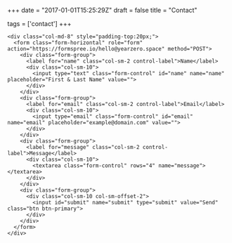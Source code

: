 +++
date = "2017-01-01T15:25:29Z"
draft = false
title = "Contact"

tags = ['contact']
+++


    <div class="col-md-8" style="padding-top:20px;">
      <form class="form-horizontal" role="form" action="https://formspree.io/hello@yearzero.space" method="POST">
        <div class="form-group">
          <label for="name" class="col-sm-2 control-label">Name</label>
          <div class="col-sm-10">
            <input type="text" class="form-control" id="name" name="name" placeholder="First & Last Name" value="">
          </div>
        </div>
        <div class="form-group">
          <label for="email" class="col-sm-2 control-label">Email</label>
          <div class="col-sm-10">
            <input type="email" class="form-control" id="email" name="email" placeholder="example@domain.com" value="">
          </div>
        </div>
        <div class="form-group">
          <label for="message" class="col-sm-2 control-label">Message</label>
          <div class="col-sm-10">
            <textarea class="form-control" rows="4" name="message"></textarea>
          </div>
        </div>
        <div class="form-group">
          <div class="col-sm-10 col-sm-offset-2">
            <input id="submit" name="submit" type="submit" value="Send" class="btn btn-primary">
          </div>
        </div>
      </form>
    </div>
